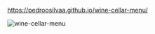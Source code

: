 https://pedroosilvaa.github.io/wine-cellar-menu/

![wine-cellar-menu](https://github.com/PedrooSilvaa/wine-cellar-menu/assets/125162325/d0846320-b2c1-4a3a-ad8a-881d3377182d)
